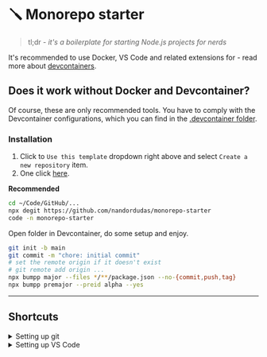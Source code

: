 # 🪛 Monorepo starter

> tl;dr - _it's a boilerplate for starting Node.js projects for nerds_

It's recommended to use Docker, VS Code and related extensions for - read more about [devcontainers].

## Does it work without Docker and Devcontainer?

Of course, these are only recommended tools. You have to comply with the Devcontainer configurations, which you can find in the [.devcontainer folder].

### Installation

1. Click to `Use this template` dropdown right above and select `Create a new repository` item.
2. One click [here].

**Recommended**

```bash
cd ~/Code/GitHub/...
npx degit https://github.com/nandordudas/monorepo-starter
code -n monorepo-starter
```

Open folder in Devcontainer, do some setup and enjoy.

```bash
git init -b main
git commit -m "chore: initial commit"
# set the remote origin if it doesn't exist
# git remote add origin ...
npx bumpp major --files */**/package.json --no-{commit,push,tag}
npx bumpp premajor --preid alpha --yes
```

---

## Shortcuts

<details>
  <summary>Setting up git</summary>

  Simple config

  ```bash
  email=john.doe@email.com
  name="John Doe"

  git config --global user.email $email
  git config --global user.name $name
  git config --global core.editor "code --wait"
  ```

  Adnvanced config - using GPG key

  ```bash
  sudo apt update -y && sudo apt upgrade -y
  # Recommeneded on WSL
  # sudo apt install -y gpg socat && sudo apt autoremove -y

  # Windows only
  # echo "pinentry-program $(command -v pinentry.exe)" >~/.gnupg/gpg-agent.conf

  # start new session - not necessary
  bash

  chmod 700 ~/.gnupg
  chmod 600 ~/.gnupg/*
  gpg-connect-agent reloadagent /bye
  gpg --default-new-key-algo rsa4096 --gen-key

  signing_key=$(
    gpg --list-secret-keys --keyid-format long |
    grep ^sec |
    tail -1 |
    cut -f 2 -d "/" |
    cut -f 1 -d " "
  )

  git config --global commit.gpgsign true
  git config --global tag.forcesignannotated true
  git config --global user.signingkey "${signing_key}"

  gpg --armor --export "${signing_key}"
  #  Windows only
  # gpg --armor --export "${signing_key}" | clip.exe
  # explorer.exe https://github.com/settings/gpg/new

  # close the open session
  exit
  ```

  VS Code settings - _if you prefer to commit from VS Code_

  ```json
  {
    // check if it is turned on
    "git.enableCommitSigning": true
  }
  ```
</details>

<details>
  <summary>Setting up VS Code</summary>

  ```bash
  code --install-extension ms-vscode-remote.remote-containers
  # Windows only
  # code --install-extension ms-vscode-remote.remote-wsl
  # code --remote wsl+Ubuntu
  ```
</details>

[.devcontainer folder]: ../.devcontainer
[devcontainers]: ../.devcontainer/README.md#vs-code-devcontainer
[here]: https://github.com/nandordudas/monorepo-starter/generate

